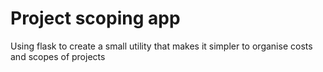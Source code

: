 # Project scoping app

Using flask to create a small utility that makes it simpler to organise 
costs and scopes of projects
